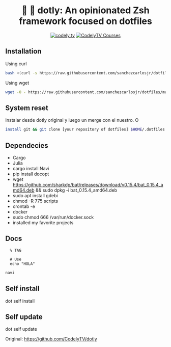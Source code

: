 <h1 align="center">
  🐢  💨 dotly: An opinionated Zsh framework focused on dotfiles
</h1>

<p align="center">
    <a href="https://github.com/CodelyTV"><img src="https://img.shields.io/badge/CodelyTV-OS-green.svg?style=flat-square" alt="codely.tv"/></a>
    <a href="http://pro.codely.tv"><img src="https://img.shields.io/badge/CodelyTV-PRO-black.svg?style=flat-square" alt="CodelyTV Courses"/></a>
</p>

## Installation

Using curl
```bash
bash <(curl -s https://raw.githubusercontent.com/sanchezcarlosjr/dotfiles/main/scripts/self/install)
```

Using wget
```bash
wget -O - https://raw.githubusercontent.com/sanchezcarlosjr/dotfiles/main/scripts/self/install | bash
```


## System reset
Instalar desde dotly original y luego un merge con el nuestro. 
O
```bash
install git && git clone [your repository of dotfiles] $HOME/.dotfiles && $HOME/.dotfiles/dot self install
```

## Dependecies
 - Cargo
 - Julia
 - cargo install Navi
 - pip install docopt
 - wget https://github.com/sharkdp/bat/releases/download/v0.15.4/bat_0.15.4_amd64.deb && sudo dpkg -i bat_0.15.4_amd64.deb 
 - sudo apt install gdebi
 - chmod -R 775 scripts
 - crontab -e
 - docker
 - sudo chmod 666 /var/run/docker.sock
 - installed my favorite projects

## Docs
```
  % TAG

  # Use
  echo "HOLA"

```
```bash
navi
```

## Self install
dot self install

## Self update
dot self update

Original:
https://github.com/CodelyTV/dotly

